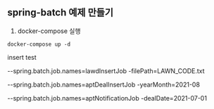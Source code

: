 ## spring-batch 예제 만들기

1. docker-compose 실행

```shell
docker-compose up -d
```

insert test

--spring.batch.job.names=lawdInsertJob -filePath=LAWN_CODE.txt

--spring.batch.job.names=aptDealInsertJob -yearMonth=2021-08

--spring.batch.job.names=aptNotificationJob -dealDate=2021-07-01
